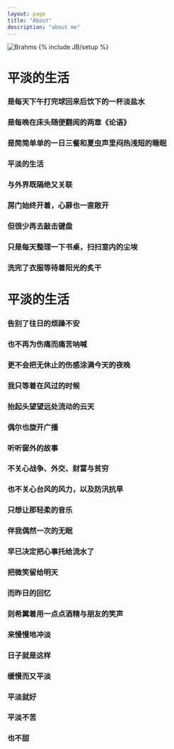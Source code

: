 ```yaml
---
layout: page
title: "About"
description: "about me"
---
```

<img src="../images/aboutme.jpg" alt="Brahms"/>
{% include JB/setup %}

# 平淡的生活

### 是每天下午打完球回来后饮下的一杯淡盐水

### 是每晚在床头随便翻阅的两章《论语》 

### 是简简单单的一日三餐和夏虫声里闷热浅短的睡眠

### 平淡的生活 

### 与外界既隔绝又关联
### 房门始终开着，心扉也一直敞开
### 但很少再去敲击键盘
### 只是每天整理一下书桌，扫扫室内的尘埃
### 洗完了衣服等待着阳光的炙干

# 平淡的生活
### 告别了往日的烦躁不安
### 也不再为伤痛而痛苦呐喊
### 更不会把无休止的伤感涂满今天的夜晚
### 我只等着在风过的时候
### 抬起头望望远处流动的云天
### 偶尔也旋开广播
### 听听窗外的故事
### 不关心战争、外交、财富与贫穷
### 也不关心台风的风力，以及防汛抗旱
### 只想让那轻柔的音乐
### 伴我偶然一次的无眠

### 早已决定把心事托给流水了
### 把微笑留给明天
### 而昨日的回忆
### 则希翼着用一点点酒精与朋友的笑声
### 来慢慢地冲淡

### 日子就是这样
### 缓慢而又平淡
### 平淡就好
### 平淡不苦
### 也不甜
